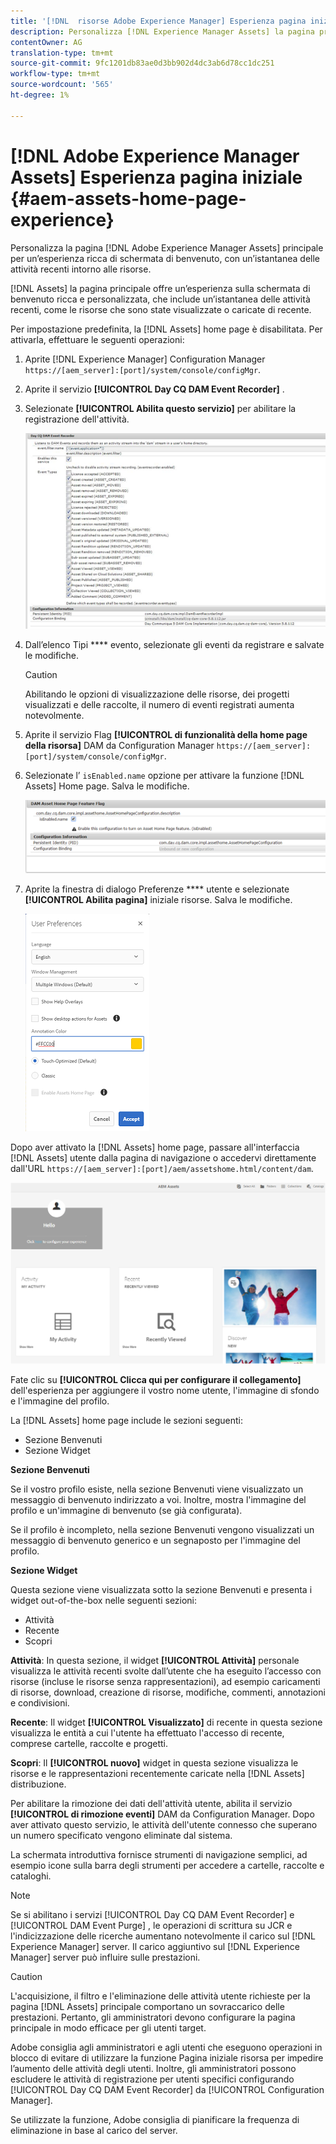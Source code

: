 ```yaml
---
title: '[!DNL  risorse Adobe Experience Manager] Esperienza pagina iniziale.'
description: Personalizza [!DNL Experience Manager Assets] la pagina principale per un’esperienza ricca di schermate di benvenuto, con un’istantanea delle attività recenti intorno alle risorse.
contentOwner: AG
translation-type: tm+mt
source-git-commit: 9fc1201db83ae0d3bb902d4dc3ab6d78cc1dc251
workflow-type: tm+mt
source-wordcount: '565'
ht-degree: 1%

---
```



# [!DNL Adobe Experience Manager Assets] Esperienza pagina iniziale {#aem-assets-home-page-experience}

Personalizza la pagina [!DNL Adobe Experience Manager Assets] principale per un’esperienza ricca di schermata di benvenuto, con un’istantanea delle attività recenti intorno alle risorse.

[!DNL Assets] la pagina principale offre un’esperienza sulla schermata di benvenuto ricca e personalizzata, che include un’istantanea delle attività recenti, come le risorse che sono state visualizzate o caricate di recente.

Per impostazione predefinita, la [!DNL Assets] home page è disabilitata. Per attivarla, effettuare le seguenti operazioni:

1. Aprite [!DNL Experience Manager] Configuration Manager `https://[aem_server]:[port]/system/console/configMgr`.
1. Aprite il servizio **[!UICONTROL Day CQ DAM Event Recorder]** .
1. Selezionate **[!UICONTROL Abilita questo servizio]** per abilitare la registrazione dell&#39;attività.

   ![chlimage_1-250](assets/chlimage_1-250.png)

1. Dall’elenco Tipi **** evento, selezionate gli eventi da registrare e salvate le modifiche.

   >[!CAUTION]
   >
   >Abilitando le opzioni di visualizzazione delle risorse, dei progetti visualizzati e delle raccolte, il numero di eventi registrati aumenta notevolmente.

1. Aprite il servizio Flag **[!UICONTROL di funzionalità della home page della risorsa]** DAM da Configuration Manager `https://[aem_server]:[port]/system/console/configMgr`.
1. Selezionate l’ `isEnabled.name` opzione per attivare la funzione [!DNL Assets] Home page. Salva le modifiche.

   ![chlimage_1-251](assets/chlimage_1-251.png)

1. Aprite la finestra di dialogo Preferenze **** utente e selezionate **[!UICONTROL Abilita pagina]** iniziale risorse. Salva le modifiche.

   ![Abilita pagina principale risorse nella finestra di dialogo Preferenze utente](assets/Annotation-color.png)

Dopo aver attivato la [!DNL Assets] home page, passare all&#39;interfaccia [!DNL Assets] utente dalla pagina di navigazione o accedervi direttamente dall&#39;URL `https://[aem_server]:[port]/aem/assetshome.html/content/dam`.

![configura collegamento esperienza nell’interfaccia utente di Risorse](assets/config-experience-link.png)

Fate clic su **[!UICONTROL Clicca qui per configurare il collegamento]** dell&#39;esperienza per aggiungere il vostro nome utente, l&#39;immagine di sfondo e l&#39;immagine del profilo.

La [!DNL Assets] home page include le sezioni seguenti:

* Sezione Benvenuti
* Sezione Widget

**Sezione Benvenuti**

Se il vostro profilo esiste, nella sezione Benvenuti viene visualizzato un messaggio di benvenuto indirizzato a voi. Inoltre, mostra l&#39;immagine del profilo e un&#39;immagine di benvenuto (se già configurata).

Se il profilo è incompleto, nella sezione Benvenuti vengono visualizzati un messaggio di benvenuto generico e un segnaposto per l&#39;immagine del profilo.

**Sezione Widget**

Questa sezione viene visualizzata sotto la sezione Benvenuti e presenta i widget out-of-the-box nelle seguenti sezioni:

* Attività
* Recente
* Scopri

**Attività**: In questa sezione, il widget **[!UICONTROL Attività]** personale visualizza le attività recenti svolte dall’utente che ha eseguito l’accesso con risorse (incluse le risorse senza rappresentazioni), ad esempio caricamenti di risorse, download, creazione di risorse, modifiche, commenti, annotazioni e condivisioni.

**Recente**: Il widget **[!UICONTROL Visualizzato]** di recente in questa sezione visualizza le entità a cui l&#39;utente ha effettuato l&#39;accesso di recente, comprese cartelle, raccolte e progetti.

**Scopri**: Il **[!UICONTROL nuovo]** widget in questa sezione visualizza le risorse e le rappresentazioni recentemente caricate nella [!DNL Assets] distribuzione.

Per abilitare la rimozione dei dati dell&#39;attività utente, abilita il servizio **[!UICONTROL di rimozione eventi]** DAM da Configuration Manager. Dopo aver attivato questo servizio, le attività dell&#39;utente connesso che superano un numero specificato vengono eliminate dal sistema.

La schermata introduttiva fornisce strumenti di navigazione semplici, ad esempio icone sulla barra degli strumenti per accedere a cartelle, raccolte e cataloghi.

>[!NOTE]
>
>Se si abilitano i servizi [!UICONTROL Day CQ DAM Event Recorder] e [!UICONTROL DAM Event Purge] , le operazioni di scrittura su JCR e l&#39;indicizzazione delle ricerche aumentano notevolmente il carico sul [!DNL Experience Manager] server. Il carico aggiuntivo sul [!DNL Experience Manager] server può influire sulle prestazioni.

>[!CAUTION]
>
>L&#39;acquisizione, il filtro e l&#39;eliminazione delle attività utente richieste per la pagina [!DNL Assets] principale comportano un sovraccarico delle prestazioni. Pertanto, gli amministratori devono configurare la pagina principale in modo efficace per gli utenti target.
>
> Adobe consiglia agli amministratori e agli utenti che eseguono operazioni in blocco di evitare di utilizzare la funzione Pagina iniziale risorsa per impedire l’aumento delle attività degli utenti. Inoltre, gli amministratori possono escludere le attività di registrazione per utenti specifici configurando [!UICONTROL Day CQ DAM Event Recorder] da [!UICONTROL Configuration Manager].
>
>Se utilizzate la funzione,  Adobe consiglia di pianificare la frequenza di eliminazione in base al carico del server.
